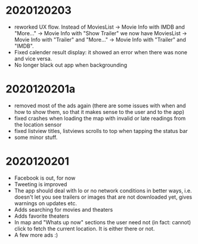# 2020120203

- reworked UX flow. Instead of MoviesList -> Movie Info with IMDB and "More..." -> Movie Info with "Show Trailer" we now have MoviesList -> Movie Info with "Trailer" and "More..." -> Movie Info with "Trailer" and "IMDB".
- Fixed calender result display: it showed an error when there was none and vice versa.
- No longer black out app when backgrounding

# 2020120201a

- removed most of the ads again (there are some issues with when and how to show them, so that it makes sense to the user and to the app)
- fixed crashes when loading the map with invalid or late readings from the location sensor
- fixed listview titles, listviews scrolls to top when tapping the status bar
- some minor stuff.

# 2020120201

- Facebook is out, for now
- Tweeting is improved
- The app should deal with lo or no network conditions in better ways, i.e. doesn't let you see trailers or images that are not downloaded yet, gives warnings on updates etc.
- Adds searching for movies and theaters
- Adds favorite theaters
- In map and "Whats up now" sections the user need not (in fact: cannot) click to fetch the current location. It is either there or not.
- A few more ads :)
